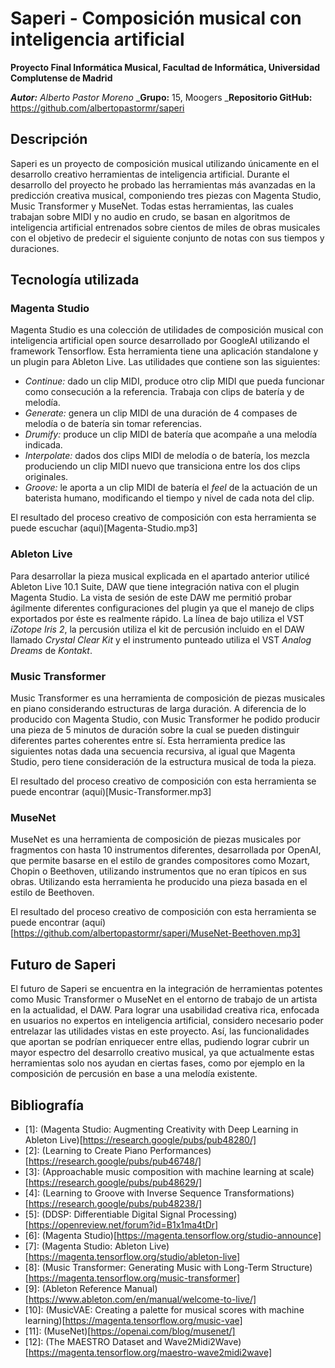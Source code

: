# Saperi - Composición musical con inteligencia artificial

**Proyecto Final Informática Musical, Facultad de Informática, Universidad Complutense de Madrid**

_**Autor:** Alberto Pastor Moreno_
_**Grupo:** 15, Moogers
_**Repositorio GitHub:** https://github.com/albertopastormr/saperi

## Descripción

Saperi es un proyecto de composición musical utilizando únicamente en el desarrollo creativo herramientas de inteligencia artificial. Durante el desarrollo del proyecto he probado las herramientas más avanzadas en la predicción creativa musical, componiendo tres piezas con Magenta Studio, Music Transformer y MuseNet. Todas estas herramientas, las cuales trabajan sobre MIDI y no audio en crudo, se basan en algoritmos de inteligencia artificial entrenados sobre cientos de miles de obras musicales con el objetivo de predecir el siguiente conjunto de notas con sus tiempos y duraciones.

## Tecnología utilizada

### Magenta Studio

Magenta Studio es una colección de utilidades de composición musical con inteligencia artificial open source desarrollado por GoogleAI utilizando el framework Tensorflow. Esta herramienta tiene una aplicación standalone y un plugin para Ableton Live. Las utilidades que contiene son las siguientes:

- _Continue:_ dado un clip MIDI, produce otro clip MIDI que pueda funcionar como consecución a la referencia. Trabaja con clips de batería y de melodía.
- _Generate:_ genera un clip MIDI de una duración de 4 compases de melodía o de batería sin tomar referencias. 
- _Drumify:_ produce un clip MIDI de batería que acompañe a una melodía indicada.
- _Interpolate:_ dados dos clips MIDI de melodía o de batería, los mezcla produciendo un clip MIDI nuevo que transiciona entre los dos clips originales.
- _Groove:_ le aporta a un clip MIDI de batería el _feel_ de la actuación de un baterista humano, modificando el tiempo y nivel de cada nota del clip.

El resultado del proceso creativo de composición con esta herramienta se puede escuchar (aquí)[Magenta-Studio.mp3]

### Ableton Live

Para desarrollar la pieza musical explicada en el apartado anterior utilicé Ableton Live 10.1 Suite, DAW que tiene integración nativa con el plugin Magenta Studio. La vista de sesión de este DAW me permitió probar ágilmente diferentes configuraciones del plugin ya que el manejo de clips exportados por éste es realmente rápido. La línea de bajo utiliza el VST _iZotope Iris 2_, la percusión utiliza el kit de percusión incluido en el DAW llamado _Crystal Clear Kit_ y el instrumento punteado utiliza el VST _Analog Dreams_ de _Kontakt_.

### Music Transformer

Music Transformer es una herramienta de composición de piezas musicales en piano considerando estructuras de larga duración. A diferencia de lo producido con Magenta Studio, con Music Transformer he podido producir una pieza de 5 minutos de duración sobre la cual se pueden distinguir diferentes partes coherentes entre sí. Esta herramienta predice las siguientes notas dada una secuencia recursiva, al igual que Magenta Studio, pero tiene consideración de la estructura musical de toda la pieza. 

El resultado del proceso creativo de composición con esta herramienta se puede encontrar (aquí)[Music-Transformer.mp3]

### MuseNet

MuseNet es una herramienta de composición de piezas musicales por fragmentos con hasta 10 instrumentos diferentes, desarrollada por OpenAI, que permite basarse en el estilo de grandes compositores como Mozart, Chopin o Beethoven, utilizando instrumentos que no eran típicos en sus obras. Utilizando esta herramienta he producido una pieza basada en el estilo de Beethoven.

El resultado del proceso creativo de composición con esta herramienta se puede encontrar (aquí)[https://github.com/albertopastormr/saperi/MuseNet-Beethoven.mp3]

## Futuro de Saperi

El futuro de Saperi se encuentra en la integración de herramientas potentes como Music Transformer o MuseNet en el entorno de trabajo de un artista en la actualidad, el DAW. Para lograr una usabilidad creativa rica, enfocada en usuarios no expertos en inteligencia artificial, considero necesario poder entrelazar las utilidades vistas en este proyecto. Así, las funcionalidades que aportan se podrían enriquecer entre ellas, pudiendo lograr cubrir un mayor espectro del desarrollo creativo musical, ya que actualmente estas herramientas solo nos ayudan en ciertas fases, como por ejemplo en la composición de percusión en base a una melodía existente.

## Bibliografía

- \[1]: (Magenta Studio: Augmenting Creativity with Deep Learning in Ableton Live)[https://research.google/pubs/pub48280/]
- \[2]: (Learning to Create Piano Performances)[https://research.google/pubs/pub46748/]
- \[3]: (Approachable music composition with machine learning at scale)[https://research.google/pubs/pub48629/]
- \[4]: (Learning to Groove with Inverse Sequence Transformations)[https://research.google/pubs/pub48238/]
- \[5]: (DDSP: Differentiable Digital Signal Processing)[https://openreview.net/forum?id=B1x1ma4tDr]
- \[6]: (Magenta Studio)[https://magenta.tensorflow.org/studio-announce]
- \[7]: (Magenta Studio: Ableton Live)[https://magenta.tensorflow.org/studio/ableton-live]
- \[8]: (Music Transformer: Generating Music with Long-Term Structure)[https://magenta.tensorflow.org/music-transformer]
- \[9]: (Ableton Reference Manual)[https://www.ableton.com/en/manual/welcome-to-live/]
- \[10]: (MusicVAE: Creating a palette for musical scores with machine learning)[https://magenta.tensorflow.org/music-vae]
- \[11]: (MuseNet)[https://openai.com/blog/musenet/]
- \[12]: (The MAESTRO Dataset and Wave2Midi2Wave)[https://magenta.tensorflow.org/maestro-wave2midi2wave]
